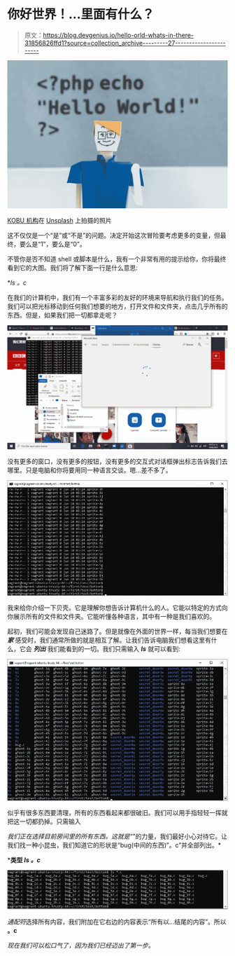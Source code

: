 # 你好世界！…里面有什么？

> 原文：<https://blog.devgenius.io/hello-orld-whats-in-there-31856826ffd1?source=collection_archive---------27----------------------->

![](img/ec94e48eeaec76f478ce3f4927fe0d7b.png)

[KOBU 机构](https://unsplash.com/@kobuagency?utm_source=medium&utm_medium=referral)在 [Unsplash](https://unsplash.com?utm_source=medium&utm_medium=referral) 上拍摄的照片

这不仅仅是一个“是”或“不是”的问题。决定开始这次冒险要考虑更多的变量，但最终，要么是“1”，要么是“0”。

不管你是否不知道 shell 或脚本是什么，我有一个非常有用的提示给你，你将最终看到它的大图。我们将了解下面一行是什么意思:

**ls *。c**

在我们的计算机中，我们有一个丰富多彩的友好的环境来导航和执行我们的任务。我们可以把光标移动到任何我们想要的地方，打开文件和文件夹，点击几乎所有的东西。但是，如果我们把一切都拿走呢？

![](img/1c5a5d3d8095aaac270e58efbc0ce6da.png)

没有更多的窗口，没有更多的按钮，没有更多的交互式对话框弹出标志告诉我们去哪里。只是电脑和你将要用同一种语言交谈。嗯…差不多了。

![](img/f7868dff42a2fcd596bca7c3652500c6.png)

我来给你介绍一下贝壳。它是理解你想告诉计算机什么的人。它能以特定的方式向你展示所有的文件和文件夹。它能听懂各种语言，其中有一种是我们喜欢的。

起初，我们可能会发现自己迷路了。但是就像在外面的世界一样，每当我们想要在 ***家*** 感受时，我们通常所做的就是相互了解。让我们告诉电脑我们想看这里有什么，它会 ***列出*** 我们能看到的一切。我们只需输入 ***ls*** 就可以看到:

![](img/366e5c433d1f4afa52a898ad3a81ee30.png)

似乎有很多东西要清理，所有的东西看起来都很破旧。我们可以用手指轻轻一挥就把这一切都扔掉。只需输入

*我们正在选择目前房间里的所有东西。这就是“*”的力量，我们最好小心对待它。让我们找一种小昆虫，我们知道它的形状是“bug(中间的东西)”。c”并全部列出。*

***类型 *ls *。c****

*![](img/38c373af75c34b884b466a66eebf30e6.png)*

*通配符*选择所有内容，我们附加在它右边的内容表示“所有以…结尾的内容”。所以 ****。c****

*现在我们可以松口气了，因为我们已经迈出了第一步。*